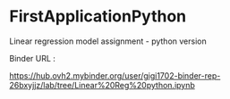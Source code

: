 # FirstApplicationPython
Linear regression model assignment - python version 

Binder URL : 

https://hub.ovh2.mybinder.org/user/gigi1702-binder-rep-26bxyjjz/lab/tree/Linear%20Reg%20python.ipynb
